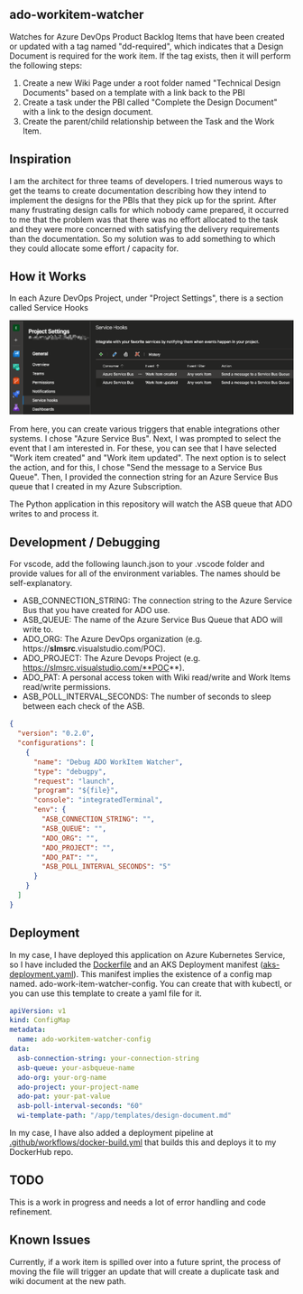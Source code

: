 ## ado-workitem-watcher

Watches for Azure DevOps Product Backlog Items that have been created or updated with a tag named "dd-required", which indicates that a Design Document is required for the work item. If the tag exists, then it will perform the following steps:

1. Create a new Wiki Page under a root folder named "Technical Design Documents" based on a template with a link back to the PBI
2. Create a task under the PBI called "Complete the Design Document" with a link to the design document.
3. Create the parent/child relationship between the Task and the Work Item.

## Inspiration

I am the architect for three teams of developers. I tried numerous ways to get the teams to create documentation describing how they intend to implement the designs for the PBIs that they pick up for the sprint. After many frustrating design calls for which nobody came prepared, it occurred to me that the problem was that there was no effort allocated to the task and they were more concerned with satisfying the delivery requirements than the documentation. So my solution was to add something to which they could allocate some effort / capacity for.

## How it Works

In each Azure DevOps Project, under "Project Settings", there is a section called Service Hooks

![image.png](./images/service-hooks.png)

From here, you can create various triggers that enable integrations other systems. I chose "Azure Service Bus". Next, I was prompted to select the event that I am interested in. For these, you can see that I have selected "Work item created" and "Work item updated". The next option is to select the action, and for this, I chose "Send the message to a Service Bus Queue". Then, I provided the connection string for an Azure Service Bus queue that I created in my Azure Subscription.

The Python application in this repository will watch the ASB queue that ADO writes to and process it.

## Development / Debugging

For vscode, add the following launch.json to your .vscode folder and provide values for all of the environment variables. The names should be self-explanatory.

- ASB_CONNECTION_STRING: The connection string to the Azure Service Bus that you have created for ADO use.
- ASB_QUEUE: The name of the Azure Service Bus Queue that ADO will write to.
- ADO_ORG: The Azure DevOps organization (e.g. https://**slmsrc**.visualstudio.com/POC).
- ADO_PROJECT: The Azure Devops Project (e.g. https://slmsrc.visualstudio.com/**POC**).
- ADO_PAT: A personal access token with Wiki read/write and Work Items read/write permissions.
- ASB_POLL_INTERVAL_SECONDS: The number of seconds to sleep between each check of the ASB.

```json
{
  "version": "0.2.0",
  "configurations": [
    {
      "name": "Debug ADO WorkItem Watcher",
      "type": "debugpy",
      "request": "launch",
      "program": "${file}",
      "console": "integratedTerminal",
      "env": {
        "ASB_CONNECTION_STRING": "",
        "ASB_QUEUE": "",
        "ADO_ORG": "",
        "ADO_PROJECT": "",
        "ADO_PAT": "",
        "ASB_POLL_INTERVAL_SECONDS": "5"
      }
    }
  ]
}
```

## Deployment

In my case, I have deployed this application on Azure Kubernetes Service, so I have included the [Dockerfile](./Dockerfile) and an AKS Deployment manifest ([aks-deployment.yaml](./aks-deployment.yaml)). This manifest implies the existence of a config map named. ado-work-item-watcher-config. You can create that with kubectl, or you can use this template to create a yaml file for it.

```yaml
apiVersion: v1
kind: ConfigMap
metadata:
  name: ado-workitem-watcher-config
data:
  asb-connection-string: your-connection-string
  asb-queue: your-asbqueue-name
  ado-org: your-org-name
  ado-project: your-project-name
  ado-pat: your-pat-value
  asb-poll-interval-seconds: "60"
  wi-template-path: "/app/templates/design-document.md"
```

In my case, I have also added a deployment pipeline at [.github/workflows/docker-build.yml](./.github/workflows/docker-build.yml) that builds this and deploys it to my DockerHub repo.

## TODO

This is a work in progress and needs a lot of error handling and code refinement.

## Known Issues

Currently, if a work item is spilled over into a future sprint, the process of moving the file will trigger an update that will create a duplicate task and wiki document at the new path.
